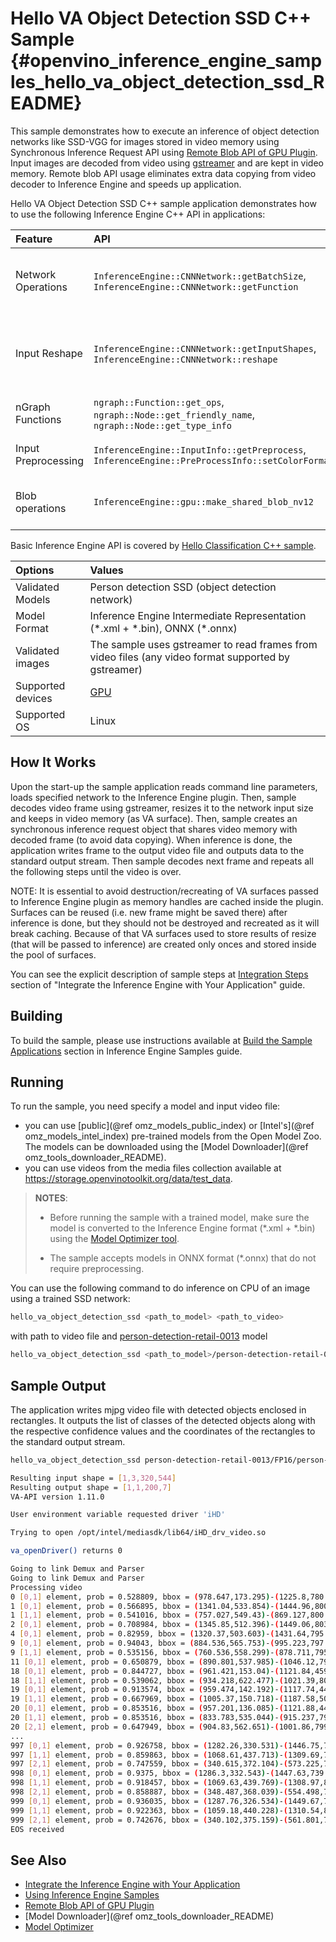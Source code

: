 # Hello VA Object Detection SSD C++ Sample {#openvino_inference_engine_samples_hello_va_object_detection_ssd_README}

This sample demonstrates how to execute an inference of object detection networks like SSD-VGG for images stored in video memory using Synchronous Inference Request API using [Remote Blob API of GPU Plugin](https://docs.openvinotoolkit.org/latest/openvino_docs_IE_DG_supported_plugins_GPU_RemoteBlob_API.html). Input images are decoded from video using [gstreamer](https://gstreamer.freedesktop.org/) and are kept in video memory. Remote blob API usage eliminates extra data copying from video decoder to Inference Engine and speeds up application.

Hello VA Object Detection SSD C++ sample application demonstrates how to use the following Inference Engine C++ API in applications:

| Feature    | API  | Description |
|:---     |:--- |:---
| Network Operations | `InferenceEngine::CNNNetwork::getBatchSize`, `InferenceEngine::CNNNetwork::getFunction` |  Managing of network, operate with its batch size.
|Input Reshape|`InferenceEngine::CNNNetwork::getInputShapes`, `InferenceEngine::CNNNetwork::reshape`| Resize network to match image sizes and given batch
|nGraph Functions|`ngraph::Function::get_ops`, `ngraph::Node::get_friendly_name`, `ngraph::Node::get_type_info`| Go thru network nGraph
|Input Preprocessing|`InferenceEngine::InputInfo::getPreprocess`, `InferenceEngine::PreProcessInfo::setColorFormat`| Set input color format
|Blob operations|`InferenceEngine::gpu::make_shared_blob_nv12`|Create shared memory blob

Basic Inference Engine API is covered by [Hello Classification C++ sample](../hello_classification/README.md).

| Options  | Values |
|:---                              |:---
| Validated Models                 | Person detection SSD (object detection network)
| Model Format                     | Inference Engine Intermediate Representation (\*.xml + \*.bin), ONNX (\*.onnx)
| Validated images                 | The sample uses gstreamer to read frames from video files (any video format supported by gstreamer)
| Supported devices                | [GPU](../../../docs/IE_DG/supported_plugins/GPU.md) |
| Supported OS       | Linux |

## How It Works

Upon the start-up the sample application reads command line parameters, loads specified network to the Inference Engine plugin. Then, sample decodes video frame using gstreamer, resizes it to the network input size and keeps in video memory (as VA surface). Then, sample creates an synchronous inference request object that shares video memory with decoded frame (to avoid data copying). When inference is done, the application writes frame to the output video file and outputs data to the standard output stream. Then sample decodes next frame and repeats all the following steps until the video is over.

NOTE: It is essential to avoid destruction/recreating of VA surfaces passed to Inference Engine plugin as memory handles are cached inside the plugin. Surfaces can be reused (i.e. new frame might be saved there) after inference is done, but they should not be destroyed and recreated as it will break caching. Because of that VA surfaces used to store results of resize (that will be passed to inference) are created only onces and stored inside the pool of surfaces.

You can see the explicit description of sample steps at [Integration Steps](../../../docs/IE_DG/Integrate_with_customer_application_new_API.md) section of "Integrate the Inference Engine with Your Application" guide.

## Building

To build the sample, please use instructions available at [Build the Sample Applications](../../../docs/IE_DG/Samples_Overview.md) section in Inference Engine Samples guide.

## Running

To run the sample, you need specify a model and input video file:

- you can use [public](@ref omz_models_public_index) or [Intel's](@ref omz_models_intel_index) pre-trained models from the Open Model Zoo. The models can be downloaded using the [Model Downloader](@ref omz_tools_downloader_README).
- you can use videos   from the media files collection available at https://storage.openvinotoolkit.org/data/test_data.

> **NOTES**:
>
> - Before running the sample with a trained model, make sure the model is converted to the Inference Engine format (\*.xml + \*.bin) using the [Model Optimizer tool](../../../docs/MO_DG/Deep_Learning_Model_Optimizer_DevGuide.md).
>
> - The sample accepts models in ONNX format (\*.onnx) that do not require preprocessing.

You can use the following command to do inference on CPU of an image using a trained SSD network:

```sh
hello_va_object_detection_ssd <path_to_model> <path_to_video>
```

with path to video file and [person-detection-retail-0013](https://docs.openvinotoolkit.org/latest/omz_models_intel_person_detection_retail_0013_description_person_detection_retail_0013.html) model

```sh
hello_va_object_detection_ssd <path_to_model>/person-detection-retail-0013.xml <path_to_video>/inputVideo.mp4
```

## Sample Output

The application writes mjpg video file with detected objects enclosed in rectangles. It outputs the list of classes of the detected objects along with the respective confidence values and the coordinates of the rectangles to the standard output stream.

```sh
hello_va_object_detection_ssd person-detection-retail-0013/FP16/person-detection-retail-0013.xml inputVideo.mp4

Resulting input shape = [1,3,320,544]
Resulting output shape = [1,1,200,7]
VA-API version 1.11.0

User environment variable requested driver 'iHD'

Trying to open /opt/intel/mediasdk/lib64/iHD_drv_video.so

va_openDriver() returns 0

Going to link Demux and Parser
Going to link Demux and Parser
Processing video 
0 [0,1] element, prob = 0.528809, bbox = (978.647,173.295)-(1225.8,780.653)
1 [0,1] element, prob = 0.566895, bbox = (1341.04,533.854)-(1444.96,800.08)
1 [1,1] element, prob = 0.541016, bbox = (757.027,549.43)-(869.127,800.135)
2 [0,1] element, prob = 0.708984, bbox = (1345.85,512.396)-(1449.06,803.336)
4 [0,1] element, prob = 0.82959, bbox = (1320.37,503.603)-(1431.64,795.653)
9 [0,1] element, prob = 0.94043, bbox = (884.536,565.753)-(995.223,797.401)
9 [1,1] element, prob = 0.535156, bbox = (760.536,558.299)-(878.711,795.652)
11 [0,1] element, prob = 0.650879, bbox = (890.801,537.985)-(1046.12,795.818)
18 [0,1] element, prob = 0.844727, bbox = (961.421,153.04)-(1121.84,459.374)
18 [1,1] element, prob = 0.539062, bbox = (934.218,622.477)-(1021.39,801.726)
19 [0,1] element, prob = 0.913574, bbox = (959.474,142.192)-(1117.74,447.63)
19 [1,1] element, prob = 0.667969, bbox = (1005.37,150.718)-(1187.58,508.281)
20 [0,1] element, prob = 0.853516, bbox = (957.201,136.085)-(1121.88,448.934)
20 [1,1] element, prob = 0.853516, bbox = (833.783,535.044)-(915.237,798.918)
20 [2,1] element, prob = 0.647949, bbox = (904.83,562.651)-(1001.86,799.35
...
997 [0,1] element, prob = 0.926758, bbox = (1282.26,330.531)-(1446.75,750.631)
997 [1,1] element, prob = 0.859863, bbox = (1068.61,437.713)-(1309.69,799.561)
997 [2,1] element, prob = 0.747559, bbox = (340.615,372.104)-(573.225,796.316)
998 [0,1] element, prob = 0.9375, bbox = (1286.3,332.543)-(1447.63,739.889)
998 [1,1] element, prob = 0.918457, bbox = (1069.63,439.769)-(1308.97,801.97)
998 [2,1] element, prob = 0.858887, bbox = (348.487,368.039)-(554.498,794.911)
999 [0,1] element, prob = 0.936035, bbox = (1287.76,326.534)-(1449.67,740.98)
999 [1,1] element, prob = 0.922363, bbox = (1059.18,440.228)-(1310.54,802.218)
999 [2,1] element, prob = 0.742676, bbox = (340.102,375.159)-(561.801,798.802)
EOS received
```

## See Also

- [Integrate the Inference Engine with Your Application](../../../docs/IE_DG/Integrate_with_customer_application_new_API.md)
- [Using Inference Engine Samples](../../../docs/IE_DG/Samples_Overview.md)
- [Remote Blob API of GPU Plugin](https://docs.openvinotoolkit.org/latest/openvino_docs_IE_DG_supported_plugins_GPU_RemoteBlob_API.html)
- [Model Downloader](@ref omz_tools_downloader_README)
- [Model Optimizer](../../../docs/MO_DG/Deep_Learning_Model_Optimizer_DevGuide.md)
